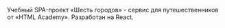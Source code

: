Учебный SPA-проект «Шесть городов» -  сервис для путешественников от «HTML Academy».
Разработан на React.
